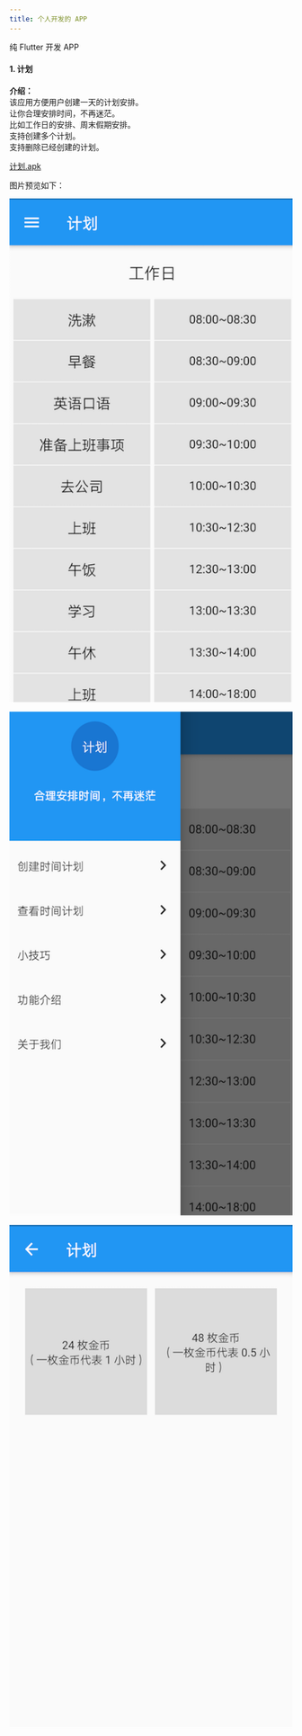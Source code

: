 ```yaml
---
title: 个人开发的 APP
---
```


纯 Flutter 开发 APP
#### 1. 计划
**介绍：**  
该应用方便用户创建一天的计划安排。  
让你合理安排时间，不再迷茫。  
比如工作日的安排、周末假期安排。  
支持创建多个计划。  
支持删除已经创建的计划。  

[计划.apk](./apks/1.0.0.apk)

 图片预览如下：

![](./images/01.png)

![](./images/02.png)

![](./images/03.png)

